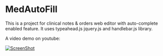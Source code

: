 MedAutoFill
===========
This is a project for clinical notes & orders web editor with auto-complete enabled feature. It uses typeahead.js jquery.js and handlebar.js library.

A video demo on youtube: 

[![ScreenShot](https://i.ytimg.com/vi/Sd7XBzN8cHM/mqdefault.jpg)](https://www.youtube.com/watch?v=Sd7XBzN8cHM)
